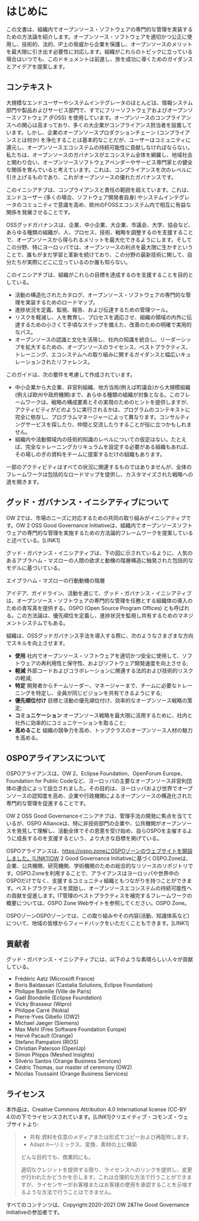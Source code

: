 # はじめに

この文書は、組織内でオープンソース・ソフトウェアの専門的な管理を実装するための方法論を紹介します。オープンソース・ソフトウェアを適切かつ公正に使用し、技術的、法的、IP上の脅威から企業を保護し、オープンソースのメリットを最大限に引き出す必要性に対応します。組織がこれらのトピックに立っている場合はいつでも、このドキュメントは前進し、旅を成功に導くためのガイダンスとアイデアを提案します。

## コンテキスト

大規模なエンドユーザーやシステムインテグレータのほとんどは、情報システム部門や製品およびサービス部門で、すでにフリーソフトウェアおよびオープンソースソフトウェア (FOSS) を使用しています。オープンソースのコンプライアンスへの関心は高まっており、多くの大企業がコンプライアンス担当者を設置しています。しかし、企業のオープンソースプロダクションチェーン (コンプライアンスとは何か) を浄化することは基本的なことだが、ユーザーはコミュニティに還元し、オープンソースエコシステムの持続可能性に貢献しなければならない。私たちは、オープンソースのガバナンスがエコシステム全体を網羅し、地域社会と関わり合い、オープンソースソフトウェアベンダーやサービス専門家との健全な関係を育んでいると考えています。これは、コンプライアンスを次のレベルに引き上げるものであり、これがオープンソースの優れたガバナンスです。

このイニシアチブは、コンプライアンスと責任の範囲を超えています。これは、エンドユーザー (多くの場合、ソフトウェア開発者自身) やシステムインテグレータのコミュニティで意識を高め、欧州のFOSSエコシステム内で相互に有益な関係を発展させることです。

OSSグッドガバナンスは、企業、中小企業、大企業、市議会、大学、協会など、あらゆる種類の組織が、人、プロセス、技術、戦略を調整するのを支援することで、オープンソースから得られるメリットを最大化できるようにします。そしてこの分野、特にヨーロッパでは、オープンソースの利点を最大限に生かすということで、誰もがまだ学習と革新を続けており、この分野の最新技術に関して、自分たちが実際にどこに立っているのか誰も知らない。

このイニシアチブは、組織がこれらの目標を達成するのを支援することを目的としている。
* 活動の構造化されたカタログ、オープンソース・ソフトウェアの専門的な管理を実装するためのロードマップ。
* 進捗状況を定義、監視、報告、および伝達するための管理ツール。
* リスクを軽減し、人を教育し、プロセスを適応させ、組織の領域の内外に伝達するための小さくて手頃なステップを備えた、改善のための明確で実用的なパス。
* オープンソースの認識と文化を活用し、社内の知識を統合し、リーダーシップを拡大するための、オープンソースのライセンス、ベストプラクティス、トレーニング、エコシステムへの取り組みに関するガイダンスと幅広いキュレーションされたリファレンス。

このガイドは、次の要件を考慮して作成されています。
* 中小企業から大企業、非営利組織、地方当局(例えば町議会)から大規模組織(例えば欧州や政府機関)まで、あらゆる種類の組織が対象となる。このフレームワークは、戦略の構成要素とその実現のためのヒントを提供しますが、アクティビティがどのように実行されるかは、プログラムのコンテキストに完全に依存し、プログラムマネージャーによって異なります。コンサルティングサービスを探したり、仲間と交流したりすることが役に立つかもしれません。
* 組織内や活動領域内の技術的知識のレベルについての仮定はない。たとえば、完全なトレーニングカリキュラムを設定する必要がある組織もあれば、その場しのぎの資料をチームに提案するだけの組織もあります。

一部のアクティビティはすべての状況に関連するものではありませんが、全体のフレームワークは包括的なロードマップを提供し、カスタマイズされた戦略への道を開きます。


## グッド・ガバナンス・イニシアティブについて

OW 2では、市場のニーズに対応するための共同の取り組みがイニシアティブです。OW 2 OSS Good Governance Initiativeは、組織内でオープンソースソフトウェアの専門的な管理を実施するための方法論的フレームワークを提案していると述べている。[LINK1]

グッド・ガバナンス・イニシアティブは、下の図に示されているように、人気のあるアブラハム・マズローの人間の欲求と動機の階層構造に触発された包括的なモデルに基づいている。

エイブラハム・マズローの行動動機の階層

アイデア、ガイドライン、活動を通じて、グッド・ガバナンス・イニシアティブは、オープンソース・ソフトウェアの専門的な管理を任務とする組織体の導入のための青写真を提供する。OSPO (Open Source Program Offices) とも呼ばれる。この方法論は、優先順位を定義し、進捗状況を監視し共有するためのマネジメントシステムでもある。

組織は、OSSグッドガバナンス手法を導入する際に、次のようなさまざまな方向でスキルを向上させます。

* **使用** 社内でオープンソース・ソフトウェアを適切かつ安全に使用して、ソフトウェアの再利用性と保守性、およびソフトウェア開発速度を向上させる;
* **軽減** 外部コードおよびコラボレーションに関連する法的および技術的リスクの軽減;
* **特定** 開発者からチームリーダー、マネージャーまで、チームに必要なトレーニングを特定し、全員が同じビジョンを共有できるようにする;
* **優先順位付け** 目標と活動の優先順位付け、効率的なオープンソース戦略の策定;
* **コミュニケーション** オープンソース戦略を最大限に活用するために、社内と社外に効率的にコミュニケーションを取ること;
* **高めること** 組織の競争力を高め、トップクラスのオープンソース人材の魅力を高める。

## OSPOアライアンスについて

OSPOアライアンスは、OW 2、Eclipse Foundation、OpenForum Europe、Foundation for Public Codeなど、ヨーロッパの主要なオープンソース非営利団体の連合によって設立されました。その目的は、ヨーロッパおよび世界でオープンソースの認知度を高め、企業や行政機関によるオープンソースの構造化された専門的な管理を促進することです。

OW 2 OSS Good Governanceイニシアチブは、管理手法の開発に焦点を当てているが、OSPO Allianceは、特に非技術部門の企業や、公共機関がオープンソースを発見して理解し、活動全体でその恩恵を受け始め、自らOSPOを主催するように成長するのを支援するという、より大きな目標を掲げている。

OSPOアライアンスは、https://ospo.zoneにOSPOゾーンのウェブサイトを開設しました。[LINK1]OW 2 Good Governance Initiativeに基づくOSPO.Zoneは、企業、公共機関、研究機関、学術機関のための総合的なリソースのリポジトリです。OSPO.Zoneを利用することで、アライアンスはヨーロッパや世界中のOSPOだけでなく、支援するコミュニティ組織ともつながりを持つことができます。ベストプラクティスを奨励し、オープンソースエコシステムの持続可能性への貢献を促進します。IT管理のベストプラクティスを補完するフレームワークの概要については、OSPO Zone Webサイトを参照してください。OSPO Zone。

OSPOゾーンOSPOゾーンでは、この取り組みやその内容(活動、知識体系など)について、地域の皆様からフィードバックをいただくこともできます。[LINK1]

## 貢献者

グッド・ガバナンス・イニシアティブには、以下のような素晴らしい人々が貢献している。

* Frédéric Aatz (Microsoft France)
* Boris Baldassari (Castalia Solutions, Eclipse Foundation)
* Philippe Bareille (Ville de Paris)
* Gaël Blondelle (Eclipse Foundation)
* Vicky Brasseur (Wipro)
* Philippe Carré (Nokia)
* Pierre-Yves Gibello (OW2)
* Michael Jaeger (Siemens)
* Max Mehl (Free Software Foundation Europe)
* Hervé Pacault (Orange)
* Stefano Pampaloni (RIOS)
* Christian Paterson (OpenUp)
* Simon Phipps (Meshed Insights)
* Silvério Santos (Orange Business Services)
* Cédric Thomas, our master of ceremony (OW2)
* Nicolas Toussaint (Orange Business Services)

## ライセンス

本作品は、Creative Commons Attribution 4.0 International license (CC-BY 4.0)の下でライセンスされています。[LINK1]クリエイティブ・コモンズ・ウェブサイトより:

> * 共有:資料を任意のメディアまたは形式でコピーおよび再配布します。
> * Adapt it—リミックス、変換、素材の上に構築
>
> どんな目的でも、商業的にも。
>
> 適切なクレジットを提供する限り、ライセンスへのリンクを提供し、変更が行われたかどうかを示します。これは合理的な方法で行うことができますが、ライセンサーがお客様またはお客様の使用を承認することを示唆するような方法で行うことはできません。

すべてのコンテンツは、Copyright:2020-2021 OW 2&The Good Governance Initiativeの参加者です。
